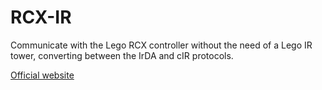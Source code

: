 # RCX-IR
 Communicate with the Lego RCX controller without the need of a Lego IR tower, converting between the IrDA and cIR protocols.
 
[Official website](http://rcxir.sourceforge.net)
